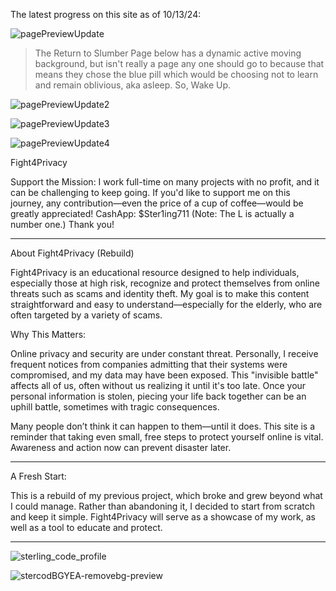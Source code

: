 The latest progress on this site as of 10/13/24:

![pagePreviewUpdate](https://github.com/user-attachments/assets/cfbf59d6-6464-4459-83d9-abcae1e4e717)

>The Return to Slumber Page below has a dynamic active moving background, but isn't really a page any one should go to because that means they chose the blue pill which would be choosing not to learn and remain oblivious, aka asleep. So, Wake Up.
>
![pagePreviewUpdate2](https://github.com/user-attachments/assets/09910554-6757-4cfd-a39c-d2139a104eb2)

![pagePreviewUpdate3](https://github.com/user-attachments/assets/7cb7cb9f-2d13-4348-ada8-fc96c64fc4ef)

![pagePreviewUpdate4](https://github.com/user-attachments/assets/75be6670-997b-48cf-971b-c366e5fdc8e2)

Fight4Privacy

Support the Mission:
I work full-time on many projects with no profit, and it can be challenging to keep going. If you'd like to support me on this journey, any contribution—even the price of a cup of coffee—would be greatly appreciated!
CashApp: $Ster1ing711 (Note: The L is actually a number one.)
Thank you!


---

About Fight4Privacy (Rebuild)

Fight4Privacy is an educational resource designed to help individuals, especially those at high risk, recognize and protect themselves from online threats such as scams and identity theft. My goal is to make this content straightforward and easy to understand—especially for the elderly, who are often targeted by a variety of scams.

Why This Matters:

Online privacy and security are under constant threat. Personally, I receive frequent notices from companies admitting that their systems were compromised, and my data may have been exposed. This "invisible battle" affects all of us, often without us realizing it until it's too late. Once your personal information is stolen, piecing your life back together can be an uphill battle, sometimes with tragic consequences.

Many people don’t think it can happen to them—until it does. This site is a reminder that taking even small, free steps to protect yourself online is vital. Awareness and action now can prevent disaster later.


---

A Fresh Start:

This is a rebuild of my previous project, which broke and grew beyond what I could manage. Rather than abandoning it, I decided to start from scratch and keep it simple. 
Fight4Privacy will serve as a showcase of my work, as well as a tool to educate and protect.

---
![sterling_code_profile](https://github.com/user-attachments/assets/6ea52499-082b-4abc-97d2-49f3a6049768)

![stercodBGYEA-removebg-preview](https://github.com/user-attachments/assets/9e90ec7d-6d8b-463a-ab9a-5a70cca68127)


